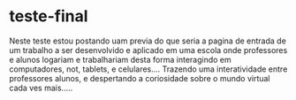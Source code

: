 # teste-final
Neste teste estou postando uam previa do que seria a pagina de entrada de um trabalho a ser desenvolvido e aplicado em uma escola onde professores e alunos logariam e trabalhariam desta forma interagindo em computadores, not, tablets, e celulares....
Trazendo uma interatividade entre professores alunos, e despertando a coriosidade sobre o mundo virtual cada ves mais.....
